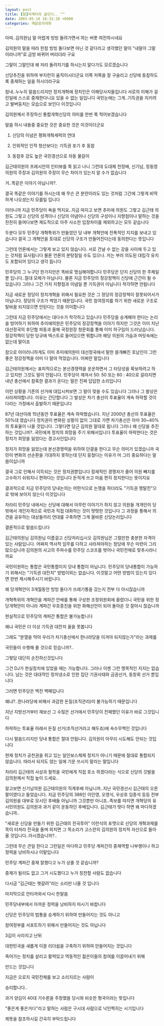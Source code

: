 ```yaml
---
layout: post
title: [펌]마케터의 글인디.. ^^
date: 2003-05-16 16:32:18 +0900
categories: 깨달음의대화
---
```


  

  
아따..김의원님 말 어렵게 빙빙 돌려가면서 하는 버릇 여전하시네요
  

  
김의원의 말을 따라 한참 빙빙 돌다보면 아닌 것 같다라고 생각했던 말이 "내말이 그말이라니까"로 금방 바뀌어 버리더라 구요
  

  
그말이 그말인데 왜 저리 돌려치기를 하시는지 알다가도 모르겠습니다
  

  
신당추진을 위하여 부지런히 움직이시더군요 이쪽 저쪽을 잘 구슬리고 신당에 동참하도록 중재하는 일을 하시더라구요
  

  
참내..누누히 말씀드리지만 정치개혁에 정치인은 이해당사자들입니다 서로의 이해가 걸린일에 스스로 중재한다니요 있을 수 없는 일입니다 국민눈에는 그게..기득권을 지키려고 발버둥치는 모습으로 보인다 이것입니다
  

  
김의원께서 주장하신 통합개혁신당의 의미를 한번 쭉 적어보겠습니다
  

  
말씀 하시 내용중 중요한 것은 중요한 것은 이것이더군요
  

  
1) 신당의 이념은 평화개혁세력의 연대
  
2) 인위적인 인적 청산보다는 기득권 포기 후 동참
  
3) 동참후 강도 높은 국민경선으로 자동 물갈이
  

  
김근태의원의 프레시안의 인터뷰를 쭉 읽고 나니 그런데 도대체 천정배, 신기남, 정동영 의원의 주장과 김의원의 주장이 무슨 차이가 있는지 알 수가 없습니다
  

  
거..똑같은 이야기 아닙니까?.
  

  
결국 똑같은 이야기를 하시는데 왜 무슨 큰 분란이라도 있는 것처럼 그간에 그렇게 비딱하게 나오셨는지 모를일 입니다
  

  
이러니까 지금 민주당이 욕을 먹지요..지금 따지고 보면 추미애 의원도 그렇고 김근태 의원도 그렇고 신당의 성격이나 신당의 이념이나 신당의 구성이나 지향점이나 말하는 것을 찬찬히 들여다보면 제도적으로 아주 사소한 입장차이를 제외하고는 모두 같습니다
  

  
두분다 모두 민주당 개혁특위가 만들었던 당 내부 개혁안에 전폭적인 지지를 보내고 있습니다 결국 그 개혁안을 토대로 신당의 구조가 만들어진다는데 동의한다는 뜻입니다
  

  
그런데 언론에서는 그렇게 보고 있지 않습니다. 서로 건널 수 없는 강을 사이에 두고 있는 것처럼 묘사됩니다 물론 언론의 분탕질일 수도 있으나. 저는 부러 의도된 대립각 유지도 포함되어 있다고 생각 듭니다
  

  
민주당의 그 누구던 한가지만은 똑바로 명심해야합니다 민주당은 단지 신당의 한 주체일뿐 입니다..절대 모체가 아닙니다. 물론 지금 민주당의 정강정책이 신당에 근간이 될 수 있습니다 그러나 그건 가치 지향점과 이념일 뿐 기득권이 아닙니다 착각하면 안됩니다
  

  
지금 새로운 정당이 정치개혁을 위해서 필요한 것은 그 정당의 정강정책이 잘못되어서가 아닙니다. 정당의 구조가 썩었기 때문입니다. 국민 참여정치를 하기 위한 새로운 구조로 탈바꿈 되지않으면 안된다는 것을 의미합니다
  

  
그런데 지금 민주당에서는 대다수가 착각하고 있습니다 민주당을 승계해야 한다는 논리을 방어하기 위하여 추미애의원은 민주당의 정강정책을 이야기 하지만 그것은 이미 지난 대선정국의 후단협 파동과 올해 국정원장 청문회를 통해 이미 허구임이 드러났습니다. 정강적책이 당헌 당규에 텍스트로 들어있으면 뭐합니까 해당 의원의 가슴과 머릿속에는 없는데 말이죠
  

  
참으로 아이러니하게도 이미 추미애의원이 대선정국에서 말한 쓸개빠진 호남인이 그런 좋은 정강정책을 이미 다 말아 먹었습니다. 어쩌란 말입니다
  

  
김근태의원께서는 표피적으로는 본선경쟁력을 운운하면서 그 타당성을 확보하려고 하고 있지만 그것도 말이 안됩니다. 민주당이 깨져서 50: 50 또는 60 : 40으로 갈라지면 내년 총선에서 참혹한 결과가 온다는 말은 진짜 답답한 소리입니다
  

  
이런 상황을 기존의 선거에 대입시켜보면 그 말이 맞을 수도 있습니다 그러나 그 발상은 사라져야합니다. 이유는 간단합니다 그 발상은 차기 총선이 투표율이 계속 하락할 것이다라는 가정에서 출발하기 때문입니다
  

  
87년 대선이래 15년동안 투표율은 계속 하락했습니다. 지난 2000년 총선의 투표율은 50%대 였습니다 정치권이 변화된 상황이 없이 그대로 가면 차기총선은 아마 30~40%의 투표율이 나올 것입니다. 그렇다면 당근 김의원 말대로 됩니다 그러나 왜 신당을 추진하는 것입니까?..국민에게 정치의 희망을 주기 위해서입니다 투표율이 하락한다는 것은 정치가 희망을 잃었다는 경고사인입니다
  

  
정치가 희망을 잃었는데 본선경쟁력을 위하여 단결을 한다고 무슨 의미가 있겠습니까 국민이 변화의 선순환을 기대하지 못하는데 단지 뭉쳤다는 이유가 머 그리 중요하다는 말씀이십니까
  

  
결국 그로 인해서 이득되는 것은 정치권뿐입니다 잠재적인 경쟁자가 줄어 의원 빼지를 고수하기 쉬워지니 편하다는 것입니다 돈적게 쓰고 마음 편히 정치한다는 뜻이지요
  

  
결과적으로 지금 민주당의 당내논의는 어떤식으로 논쟁을 하더라도 "기득권 쟁탈전"으로 밖에 보이지 않는다 이것입니다
  

  
차라리 민주당 내에서는 신당에 대해서 아무런 이야기가 하지 않고 의원들 개개인이 당밖에서 개인자격으로 국민과 직접 대화하는 것이 떳떳한 것입니다 그 과정을 통해서 의견을 공유하는 대상들끼리 연대를 구축하면 그게 올바른 신당논리입니다
  

  

  
결론적으로 말씀드립니다
  
김근태의원님 김의원님 이름걸고 신당차리십시오 김의원님은 그럴만한 충분한 자격이 있는 사람입니다. 어짜피 역사적 임무를 다하고 사라져야하는 정당에 무슨 미련이 그리 많으십니까 김의원의 사고의 주파수를 민주당 스코프를 벗어나 국민전체로 맞추시라니까요
  

  
국민이원하는 통합은 국민통합이지 당내 통합이 아닙니다. 민주당의 당내통합이 가능하기 위해서는 "기득권 대잔치" 방법이외는 없습니다. 이것말고 어떤 방법이 있는지 있다면 한번 제시해주시기 바랍니다.
  

  
왜 당개혁안이 3개월동안 빙빙 돌다가 쓰레기통을 갔는지 전부 다 아시잖습니까
  
개혁특위의 개혁안을 계파간 안배를 통해 구성한 조정위원회에 올렸더니 국민을 위한 정당개혁안이 아니라 계파간 우호증진을 위한 화해선언이 되어 돌아온 것 잘아시 잖습니까
  

  
현실적으로 민주당의 계파간 통합은 불가능합니다
  
왜냐 국민은 더 이상 기득권 대잔치 꼴을 못봅니다
  

  
그래도 "분열을 막아 우리가 차기총선에서 한나라당을 이겨야 되지않는가"라는 과제를
  
국민들이 수행해 줄 것으로 믿습니까?..
  

  
그렇담 대단히 순진하신것입니다
  

  
그건 DJ가 현실정치에 있었을 때는 가능합니다. 그러나 이젠 그런 맹목적인 지지는 없습니다. 남는 것은 대대적인 정치냉소로 인한 집단 기권사태와 금권선거, 동창회 선거 뿐입니다
  

  
그러면 민주당은 백전 백패입니다
  
왜냐?..한나라당에 비해서 과감한 돈질(조직관리)이 불가능하기 때문입니다
  
지난 지방선거부터 재보선 그 수많은 선거에서 민주당이 전패했던 이유가 바로 그것입니다
  
하락하는 투표율 아래서 돈질 선거(조직선거라고 해두죠)에 속수무책인 것입니다
  

  
다시 말씀드리지만 당내 통합은 절대 안됩니다. 김의원이 아무리 시도해도 안되는 것입니다
  
현재 정치가 공천권을 쥐고 있는 일인보스체제 정치가 아니기 때문에 절대로 통합되지 않습니다. 따라서 되지도 않는 일에 기운 쓰시지 말라는 말입니다
  

  
차라리 김근태의 사상과 철학을 국민에게 직접 호소 하겠다라는 식으로 신당의 깃발을 김의원께서 직접 높이 드세요..
  

  
알고보면 신기남의원 김근태의원의 직계후배 아닙니까..지난 국민경선시 김근태의 오른팔이였다고 들었습니다. 지금 민주당의 386인 이인영, 오영식, 우상호 임종석 등등 전부 김의원을 대부로 모시던 후배들 아닙니까 그것뿐만 아니죠..족보를 따지면 개혁당의 유시민의원도 김의원과 과거 같이 운동하던 후배입니다. 김근태가 떳다 하면 왜 마다하겠습니까..
  

  
"새로운 신당을 만들기 위한 김근태의 전국투어" 이런식의 포맷으로 신당의 개혁과제를 목이 터져라 전국을 돌며 외치면 그 목소리가 고스란히 김의원의 정치적 자산으로 돌아올 것입니다..아시겠습니까?..
  

  
그런데 무슨 큰일 한다고 그런일은 마다하고 민주당 계파간의 중재역할 나부랭이나 하고 정력을 낭비하시냐 이말입니다
  

  
민주당 계파간 중재 잘했다고 누가 상줄 것 같습니까?
  
중재가 될리도 없고 그거 시도했다고 누가 칭찬할 사람도 없습니다
  

  
다시금 "김근태는 햇갈려"라는 소리만 나올 것 입니다
  

  
마지막으로 안타까와서 다시 한말씀
  
민주당내부에서 아까운 정력을 낭비하지 마시기 바랍니다
  

  
신당은 민주당의 법통을 승계하기 위하여 만들어지는 것도 아니고
  
참여정부를 서포트하기 위해서 만들어지는 것도 아닙니다
  

  
3김이 사라지고 난뒤
  
대한민국을 새롭게 이끌 리더쉽을 구축하기 위하여 만들어지는 것입니다
  
죽어가는 정치를 살리고 활력있고 역동적인 젊은이들의 참여를 이끌어내기 위해
  
만드는 것입니다
  

  
지금은 오로지 국민전체를 보고 소리지르는 사람이
  
승리합니다..
  

  
과거 양김이 40대 기수론을 주창했을 당시와 비슷한 형국이라는 뜻입니다
  
"좋은게 좋은거다"라고 말하는 사람은 구시대 사람으로 낙인찍히는 시기입니다
  

  
제뜻을 참조하시길 간곡히 부탁드립니다